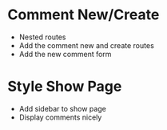 # Comment New/Create
* Nested routes
* Add the comment new and create routes
* Add the new comment form

# Style Show Page
* Add sidebar to show page
* Display comments nicely
